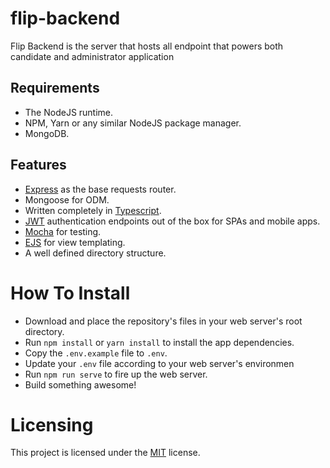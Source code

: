# flip-backend

Flip Backend is the server that hosts all endpoint that powers both candidate and administrator application

## Requirements

- The NodeJS runtime.
- NPM, Yarn or any similar NodeJS package manager.
- MongoDB.

## Features

- [Express](https://expressjs.com/) as the base requests router.
- Mongoose for ODM.
- Written completely in [Typescript](https://www.typescriptlang.org/).
- [JWT](https://jwt.io/) authentication endpoints out of the box for SPAs and mobile apps.
- [Mocha](https://mochajs.org/) for testing.
- [EJS](https://ejs.co/) for view templating.
- A well defined directory structure.

# How To Install

- Download and place the repository's files in your web server's root directory.
- Run `npm install` or `yarn install` to install the app dependencies.
- Copy the `.env.example` file to `.env`.
- Update your `.env` file according to your web server's environmen
- Run `npm run serve` to fire up the web server.
- Build something awesome!

# Licensing

This project is licensed under the [MIT](LICENSE) license.

